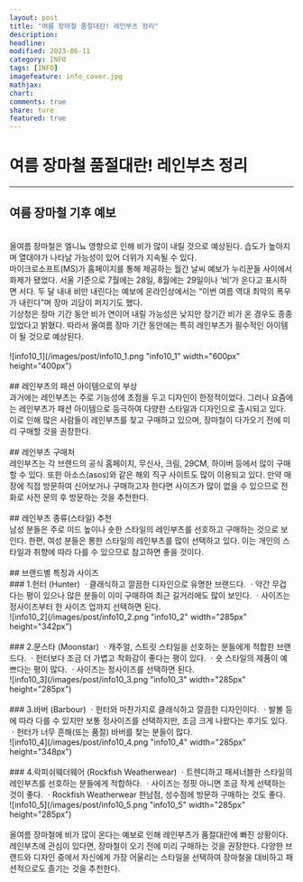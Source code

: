 ```yaml
---
layout: post
title: "여름 장마철 품절대란! 레인부츠 정리"
description:
headline:
modified: 2023-06-11
category: INFO
tags: [INFO]
imagefeature: info_cover.jpg
mathjax:
chart:
comments: true
share: ture
featured: true
---
```


# 여름 장마철 품절대란! 레인부츠 정리  

---------------------------------------


## 여름 장마철 기후 예보  
<br/>
올여름 장마철은 엘니뇨 영향으로 인해 비가 많이 내릴 것으로 예상된다. 습도가 높아지며 열대야가 나타날 가능성이 있어 더위가 지속될 수 있다.  
<br/>
마이크로소프트(MS)가 홈페이지를 통해 제공하는 월간 날씨 예보가 누리꾼들 사이에서 화제가 됐었다. 서울 기준으로 7월에는 28일, 8월에는 29일이나 ‘비’가 온다고 표시하면 서다. 두 달 내내 비만 내린다는 예보에 온라인상에서는 “이번 여름 역대 최악의 폭우가 내린다”며 장마 괴담이 퍼지기도 했다.  
<br/>
기상청은 장마 기간 동안 비가 연이어 내릴 가능성은 낮지만 장기간 비가 온 경우도 종종 있었다고 밝혔다. 따라서 올여름 장마 기간 동안에는 특히 레인부츠가 필수적인 아이템이 될 것으로 예상된다.  
<br/>
<br/>
![info10_1](/images/post/info10_1.png "info10_1" width="600px" height="400px")  
<br/>
<br/>
## 레인부츠의 패션 아이템으로의 부상  
<br/>
과거에는 레인부츠는 주로 기능성에 초점을 두고 디자인이 한정적이었다. 그러나 요즘에는 레인부츠가 패션 아이템으로 등극하여 다양한 스타일과 디자인으로 출시되고 있다. 이로 인해 많은 사람들이 레인부츠를 찾고 구매하고 있으며, 장마철이 다가오기 전에 미리 구매할 것을 권장한다.  
<br/>
<br/>
## 레인부츠 구매처  
<br/>
레인부츠는 각 브랜드의 공식 홈페이지, 무신사, 크림, 29CM, 하이버 등에서 많이 구매할 수 있다. 또한 아소스(asos)와 같은 해외 직구 사이트도 많이 이용되고 있다. 만약 매장에 직접 방문하여 신어보거나 구매하고자 한다면 사이즈가 많이 없을 수 있으므로 전화로 사전 문의 후 방문하는 것을 추천한다.  
<br/>
<br/>
## 레인부츠 종류(스타일) 추천  
<br/>
남성 분들은 주로 미드 높이나 숏한 스타일의 레인부츠를 선호하고 구매하는 것으로 보인다. 한편, 여성 분들은 롱한 스타일의 레인부츠를 많이 선택하고 있다. 이는 개인의 스타일과 취향에 따라 다를 수 있으므로 참고하면 좋을 것이다.  
<br/>
<br/>
## 브랜드별 특징과 사이즈  
<br/>
### 1.헌터 (Hunter)  
ㆍ클래식하고 깔끔한 디자인으로 유명한 브랜드다.  
ㆍ약간 무겁다는 평이 있으나 많은 분들이 이미 구매하여 최근 길거리에도 많이 보인다.  
ㆍ사이즈는 정사이즈부터 한 사이즈 업까지 선택하면 된다.  
<br/>
![info10_2](/images/post/info10_2.png "info10_2" width="285px" height="342px")  
<br/>
<br/>
### 2.문스타 (Moonstar)  
ㆍ캐주얼, 스트릿 스타일을 선호하는 분들에게 적합한 브랜드다.  
ㆍ헌터보다 조금 더 가볍고 착화감이 좋다는 평이 있다.  
ㆍ숏 스타일의 제품이 예쁘다는 평이 많다.  
ㆍ사이즈는 정사이즈를 선택하면 된다.  
<br/>
![info10_3](/images/post/info10_3.png "info10_3" width="285px" height="285px")  
<br/>
<br/>
### 3.바버 (Barbour)  
ㆍ헌터와 마찬가지로 클래식하고 깔끔한 디자인이다.  
ㆍ발볼 등에 따라 다를 수 있지만 보통 정사이즈를 선택하지만, 조금 크게 나왔다는 후기도 있다.  
ㆍ헌터가 너무 흔해(또는 품절) 바버를 찾는 분들이 많다.  
<br/>
![info10_4](/images/post/info10_4.png "info10_4" width="285px" height="348px")  
<br/>
<br/>
### 4.락피쉬웨더웨어 (Rockfish Weatherwear)  
ㆍ트렌디하고 패셔너블한 스타일의 레인부츠를 선호하는 분들에게 적합하다.  
ㆍ사이즈는 정핏 아니면 조금 작게 선택하는 것이 좋다.  
ㆍRockfish Weatherwear 한남점, 성수점에 방문하 구매하는 것도 좋다.  
<br/>
![info10_5](/images/post/info10_5.png "info10_5" width="285px" height="285px")  
<br/>
<br/>
올여름 장마철에 비가 많이 온다는 예보로 인해 레인부츠가 품절대란에 빠진 상황이다. 레인부츠에 관심이 있다면, 장마철이 오기 전에 미리 구매하는 것을 권장한다. 다양한 브랜드와 디자인 중에서 자신에게 가장 어울리는 스타일을 선택하여 장마철을 대비하고 패션적으로도 즐기는 것을 추천한다.  